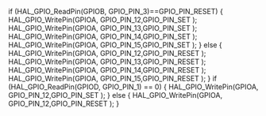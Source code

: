   if (HAL_GPIO_ReadPin(GPIOB, GPIO_PIN_3)==GPIO_PIN_RESET)
	  {
		  HAL_GPIO_WritePin(GPIOA, GPIO_PIN_12,GPIO_PIN_SET );
		  HAL_GPIO_WritePin(GPIOA, GPIO_PIN_13,GPIO_PIN_SET );
		  HAL_GPIO_WritePin(GPIOA, GPIO_PIN_14,GPIO_PIN_SET );
		  HAL_GPIO_WritePin(GPIOA, GPIO_PIN_15,GPIO_PIN_SET );
	  }
	  else
	  {
		  HAL_GPIO_WritePin(GPIOA, GPIO_PIN_12,GPIO_PIN_RESET );
		  HAL_GPIO_WritePin(GPIOA, GPIO_PIN_13,GPIO_PIN_RESET );
		  HAL_GPIO_WritePin(GPIOA, GPIO_PIN_14,GPIO_PIN_RESET );
		  HAL_GPIO_WritePin(GPIOA, GPIO_PIN_15,GPIO_PIN_RESET );
	  }
	  if (HAL_GPIO_ReadPin(GPIOD, GPIO_PIN_1) == 0)
	  {
		  HAL_GPIO_WritePin(GPIOA, GPIO_PIN_12,GPIO_PIN_SET );
	  }
	  else
	  {
		  HAL_GPIO_WritePin(GPIOA, GPIO_PIN_12,GPIO_PIN_RESET );
	  }
